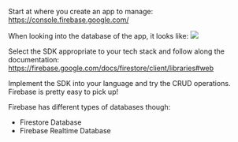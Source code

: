 
Start at where you create an app to manage:
https://console.firebase.google.com/

When looking into the database of the app, it looks like:
![](F8EHhPi.png)


Select the SDK appropriate to your tech stack and follow along the documentation:
https://firebase.google.com/docs/firestore/client/libraries#web

Implement the SDK into your language and try the CRUD operations. Firebase is pretty easy to pick up!

Firebase has different types of databases though:
- Firestore Database
- Firebase Realtime Database